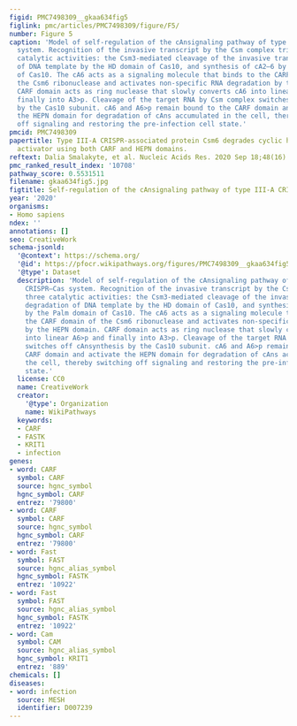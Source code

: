 ```yaml
---
figid: PMC7498309__gkaa634fig5
figlink: pmc/articles/PMC7498309/figure/F5/
number: Figure 5
caption: 'Model of self-regulation of the cAnsignaling pathway of type III-A CRISPR–Cas
  system. Recognition of the invasive transcript by the Csm complex triggers three
  catalytic activities: the Csm3-mediated cleavage of the invasive transcript, degradation
  of DNA template by the HD domain of Cas10, and synthesis of cA2–6 by the Palm domain
  of Cas10. The cA6 acts as a signaling molecule that binds to the CARF domain of
  the Csm6 ribonuclease and activates non-specific RNA degradation by the HEPN domain.
  CARF domain acts as ring nuclease that slowly converts cA6 into linear A6>p and
  finally into A3>p. Cleavage of the target RNA by Csm complex switches off cAnsynthesis
  by the Cas10 subunit. cA6 and A6>p remain bound to the CARF domain and activate
  the HEPN domain for degradation of cAns accumulated in the cell, thereby switching
  off signaling and restoring the pre-infection cell state.'
pmcid: PMC7498309
papertitle: Type III-A CRISPR-associated protein Csm6 degrades cyclic hexa-adenylate
  activator using both CARF and HEPN domains.
reftext: Dalia Smalakyte, et al. Nucleic Acids Res. 2020 Sep 18;48(16):9204-9217.
pmc_ranked_result_index: '10708'
pathway_score: 0.5531511
filename: gkaa634fig5.jpg
figtitle: Self-regulation of the cAnsignaling pathway of type III-A CRISPR–Cas system
year: '2020'
organisms:
- Homo sapiens
ndex: ''
annotations: []
seo: CreativeWork
schema-jsonld:
  '@context': https://schema.org/
  '@id': https://pfocr.wikipathways.org/figures/PMC7498309__gkaa634fig5.html
  '@type': Dataset
  description: 'Model of self-regulation of the cAnsignaling pathway of type III-A
    CRISPR–Cas system. Recognition of the invasive transcript by the Csm complex triggers
    three catalytic activities: the Csm3-mediated cleavage of the invasive transcript,
    degradation of DNA template by the HD domain of Cas10, and synthesis of cA2–6
    by the Palm domain of Cas10. The cA6 acts as a signaling molecule that binds to
    the CARF domain of the Csm6 ribonuclease and activates non-specific RNA degradation
    by the HEPN domain. CARF domain acts as ring nuclease that slowly converts cA6
    into linear A6>p and finally into A3>p. Cleavage of the target RNA by Csm complex
    switches off cAnsynthesis by the Cas10 subunit. cA6 and A6>p remain bound to the
    CARF domain and activate the HEPN domain for degradation of cAns accumulated in
    the cell, thereby switching off signaling and restoring the pre-infection cell
    state.'
  license: CC0
  name: CreativeWork
  creator:
    '@type': Organization
    name: WikiPathways
  keywords:
  - CARF
  - FASTK
  - KRIT1
  - infection
genes:
- word: CARF
  symbol: CARF
  source: hgnc_symbol
  hgnc_symbol: CARF
  entrez: '79800'
- word: CARF
  symbol: CARF
  source: hgnc_symbol
  hgnc_symbol: CARF
  entrez: '79800'
- word: Fast
  symbol: FAST
  source: hgnc_alias_symbol
  hgnc_symbol: FASTK
  entrez: '10922'
- word: Fast
  symbol: FAST
  source: hgnc_alias_symbol
  hgnc_symbol: FASTK
  entrez: '10922'
- word: Cam
  symbol: CAM
  source: hgnc_alias_symbol
  hgnc_symbol: KRIT1
  entrez: '889'
chemicals: []
diseases:
- word: infection
  source: MESH
  identifier: D007239
---
```

